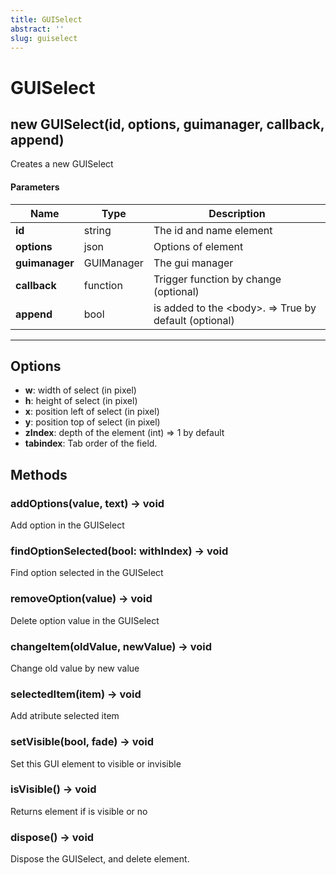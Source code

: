 ```yaml
---
title: GUISelect
abstract: ''
slug: guiselect
---
```


# GUISelect

## new GUISelect(id, options, guimanager, callback, append)
Creates a new GUISelect

#### Parameters
Name | Type | Description
---|---|---
**id** | string | The id and name element
**options** | json | Options of element
**guimanager** | GUIManager | The gui manager
**callback** | function | Trigger function by change (optional)
**append** | bool | is added to the &lt;body&gt;. =&gt; True by default (optional)
---

## Options

* **w**: width of select (in pixel)
* **h**: height of select (in pixel)
* **x**: position left of select (in pixel)
* **y**: position top of select (in pixel)
* **zIndex**: depth of the element (int) =&gt; 1 by default
* **tabindex**: Tab order of the field.

## Methods

### addOptions(value, text) → void
Add option in the GUISelect

### findOptionSelected(bool: withIndex) → void
Find option selected in the GUISelect

### removeOption(value) → void
Delete option value in the GUISelect

### changeItem(oldValue, newValue) → void
Change old value by new value

### selectedItem(item) → void
Add atribute selected item

### setVisible(bool, fade) → void
Set this GUI element to visible or invisible

### isVisible() → void
Returns element if is visible or no

### dispose() → void
Dispose the GUISelect, and delete element.
